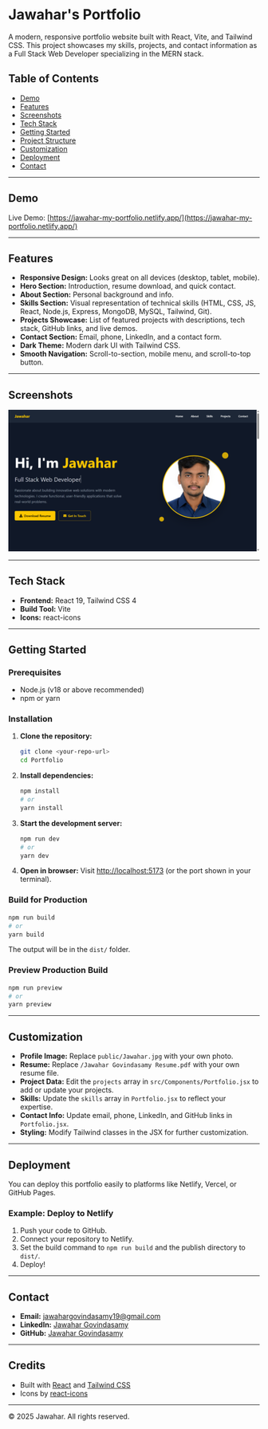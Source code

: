 # Jawahar's Portfolio

A modern, responsive portfolio website built with React, Vite, and Tailwind CSS. This project showcases my skills, projects, and contact information as a Full Stack Web Developer specializing in the MERN stack.

## Table of Contents
- [Demo](#demo)
- [Features](#features)
- [Screenshots](#screenshots)
- [Tech Stack](#tech-stack)
- [Getting Started](#getting-started)
- [Project Structure](#project-structure)
- [Customization](#customization)
- [Deployment](#deployment)
- [Contact](#contact)

---

## Demo

Live Demo: [https://jawahar-my-portfolio.netlify.app/](https://jawahar-my-portfolio.netlify.app/)

---

## Features
- **Responsive Design:** Looks great on all devices (desktop, tablet, mobile).
- **Hero Section:** Introduction, resume download, and quick contact.
- **About Section:** Personal background and info.
- **Skills Section:** Visual representation of technical skills (HTML, CSS, JS, React, Node.js, Express, MongoDB, MySQL, Tailwind, Git).
- **Projects Showcase:** List of featured projects with descriptions, tech stack, GitHub links, and live demos.
- **Contact Section:** Email, phone, LinkedIn, and a contact form.
- **Dark Theme:** Modern dark UI with Tailwind CSS.
- **Smooth Navigation:** Scroll-to-section, mobile menu, and scroll-to-top button.

---

## Screenshots

![Portfolio Screenshot](./public/image.png)

---

## Tech Stack
- **Frontend:** React 19, Tailwind CSS 4
- **Build Tool:** Vite
- **Icons:** react-icons

---

## Getting Started

### Prerequisites
- Node.js (v18 or above recommended)
- npm or yarn

### Installation
1. **Clone the repository:**
   ```bash
   git clone <your-repo-url>
   cd Portfolio
   ```
2. **Install dependencies:**
   ```bash
   npm install
   # or
   yarn install
   ```
3. **Start the development server:**
   ```bash
   npm run dev
   # or
   yarn dev
   ```
4. **Open in browser:**
   Visit [http://localhost:5173](http://localhost:5173) (or the port shown in your terminal).

### Build for Production
```bash
npm run build
# or
yarn build
```
The output will be in the `dist/` folder.

### Preview Production Build
```bash
npm run preview
# or
yarn preview
```

---

## Customization
- **Profile Image:** Replace `public/Jawahar.jpg` with your own photo.
- **Resume:** Replace `/Jawahar Govindasamy Resume.pdf` with your own resume file.
- **Project Data:** Edit the `projects` array in `src/Components/Portfolio.jsx` to add or update your projects.
- **Skills:** Update the `skills` array in `Portfolio.jsx` to reflect your expertise.
- **Contact Info:** Update email, phone, LinkedIn, and GitHub links in `Portfolio.jsx`.
- **Styling:** Modify Tailwind classes in the JSX for further customization.

---

## Deployment
You can deploy this portfolio easily to platforms like Netlify, Vercel, or GitHub Pages.

### Example: Deploy to Netlify
1. Push your code to GitHub.
2. Connect your repository to Netlify.
3. Set the build command to `npm run build` and the publish directory to `dist/`.
4. Deploy!

---

## Contact

- **Email:** jawahargovindasamy19@gmail.com
- **LinkedIn:** [Jawahar Govindasamy](https://www.linkedin.com/in/jawahar-govindasamy-407480236/)
- **GitHub:** [Jawahar Govindasamy](https://github.com/jawahargovindasamy)

---

## Credits
- Built with [React](https://react.dev/) and [Tailwind CSS](https://tailwindcss.com/)
- Icons by [react-icons](https://react-icons.github.io/react-icons/)

---

© 2025 Jawahar. All rights reserved.

